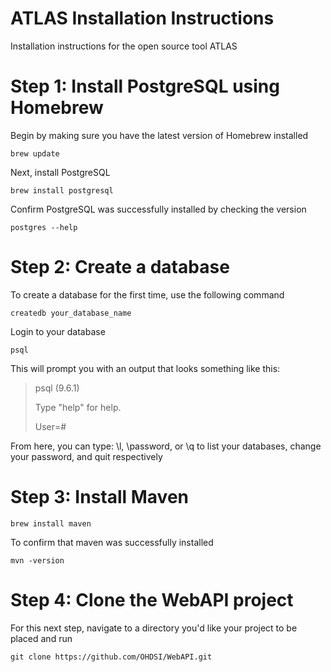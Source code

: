 ATLAS Installation Instructions
===============================
Installation instructions for the open source tool ATLAS

# Step 1: Install PostgreSQL using Homebrew

Begin by making sure you have the latest version of Homebrew installed

`brew update`

Next, install PostgreSQL

`brew install postgresql`

Confirm PostgreSQL was successfully installed by checking the version

`postgres --help`

# Step 2: Create a database

To create a database for the first time, use the following command

`createdb your_database_name `

Login to your database

`psql`

This will prompt you with an output that looks something like this:

>psql (9.6.1)
>
>Type "help" for help.
>
>User=#

From here, you can type: \l, \password, or \q to list your databases, change your password, and quit respectively

# Step 3: Install Maven

`brew install maven`

To confirm that maven was successfully installed

`mvn -version`

# Step 4: Clone the WebAPI project

For this next step, navigate to a directory you'd like your project to be placed and run

`git clone https://github.com/OHDSI/WebAPI.git`